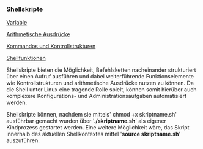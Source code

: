 ### Shellskripte

[Variable](/kapitel-4-arbeiten-im-terminal/shellskripte/variable.md)

[Arithmetische Ausdrücke](/kapitel-4-arbeiten-im-terminal/shellskripte/arithmetische-ausdrucke.md)

[Kommandos und Kontrollstrukturen](/kapitel-4-arbeiten-im-terminal/shellskripte/kommandos-und-kontrollstrukturen.md)

[Shellfunktionen](/kapitel-4-arbeiten-im-terminal/shellskripte/shellfunktionen.md)

Shellskripte bieten die Möglichkeit, Befehlsketten nacheinander strukturiert über einen Aufruf ausführen und dabei weiterführende Funktionselemente wie Kontrollstrukturen und arithmetische Ausdrücke nutzen zu können. Da die Shell unter Linux eine tragende Rolle spielt, können somit hierüber auch komplexere Konfigurations- und Administrationsaufgaben automatisiert werden.

Shellskripte können, nachdem sie mittels' chmod +x skriptname.sh' ausführbar gemacht wurden über '.**/skriptname.sh**' als eigener Kindprozess gestartet werden. Eine weitere Möglichkeit wäre, das Skript innerhalb des aktuellen Shellkontextes mittel '**source skriptname.sh**' auszuführen.



